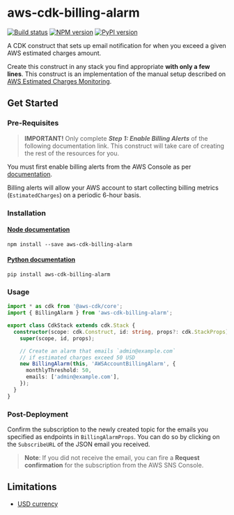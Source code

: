 # aws-cdk-billing-alarm
[![Build status](https://github.com/alvyn279/aws-cdk-billing-alarm/workflows/build/badge.svg)](https://github.com/alvyn279/aws-cdk-billing-alarm/actions/)
[![NPM version](https://badge.fury.io/js/aws-cdk-billing-alarm.svg)](https://www.npmjs.com/package/aws-cdk-billing-alarm)
[![PyPI version](https://badge.fury.io/py/aws-cdk-billing-alarm.svg)](https://pypi.org/project/aws-cdk-billing-alarm/)

A CDK construct that sets up email notification for when you exceed a given AWS estimated charges amount.

Create this construct in any stack you find appropriate **with only a few lines**. This construct is an implementation of the manual
setup described on [AWS Estimated Charges Monitoring](https://docs.aws.amazon.com/AmazonCloudWatch/latest/monitoring/gs_monitor_estimated_charges_with_cloudwatch.html).

## Get Started

### Pre-Requisites
 
> **IMPORTANT!** Only complete **_Step 1: Enable Billing Alerts_** of the following documentation link. This construct will take
care of creating the rest of the resources for you.

You must first enable billing alerts from the AWS Console as per [documentation](https://docs.aws.amazon.com/AmazonCloudWatch/latest/monitoring/gs_monitor_estimated_charges_with_cloudwatch.html#gs_turning_on_billing_metrics).

Billing alerts will allow your AWS account to start collecting billing metrics (`EstimatedCharges`) on a periodic 6-hour basis.

### Installation

#### [Node documentation](https://www.npmjs.com/package/aws-cdk-billing-alarm)
```shell
npm install --save aws-cdk-billing-alarm
```

#### [Python documentation](https://pypi.org/project/aws-cdk-billing-alarm/)
```shell
pip install aws-cdk-billing-alarm
```

### Usage
```typescript
import * as cdk from '@aws-cdk/core';
import { BillingAlarm } from 'aws-cdk-billing-alarm';

export class CdkStack extends cdk.Stack {
  constructor(scope: cdk.Construct, id: string, props?: cdk.StackProps) {
    super(scope, id, props);

    // Create an alarm that emails `admin@example.com`
    // if estimated charges exceed 50 USD
    new BillingAlarm(this, 'AWSAccountBillingAlarm', {
      monthlyThreshold: 50,
      emails: ['admin@example.com'],
    });
  }
}
```

### Post-Deployment

Confirm the subscription to the newly created topic for the emails you specified as endpoints in `BillingAlarmProps`.
You can do so by clicking on the `SubscribeURL` of the JSON email you received.
> **Note**: If you did not receive the email, you can fire a **Request confirmation** for the subscription from the AWS SNS Console.
   

## Limitations

- [USD currency](https://docs.aws.amazon.com/AmazonCloudWatch/latest/monitoring/monitor_estimated_charges_with_cloudwatch.html#creating_billing_alarm_with_wizard)
